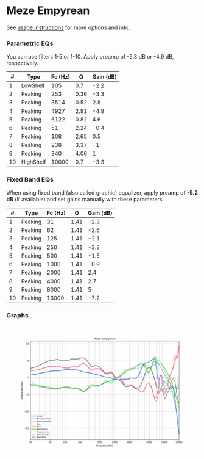 # Meze Empyrean
See [usage instructions](https://github.com/jaakkopasanen/AutoEq#usage) for more options and info.

### Parametric EQs
You can use filters 1-5 or 1-10. Apply preamp of -5.3 dB or -4.9 dB, respectively.

|   # | Type      |   Fc (Hz) |    Q |   Gain (dB) |
|-----|-----------|-----------|------|-------------|
|   1 | LowShelf  |       105 | 0.7  |        -2.2 |
|   2 | Peaking   |       253 | 0.36 |        -3.3 |
|   3 | Peaking   |      3514 | 0.52 |         2.8 |
|   4 | Peaking   |      4927 | 2.91 |        -4.9 |
|   5 | Peaking   |      6122 | 0.82 |         4.6 |
|   6 | Peaking   |        51 | 2.24 |        -0.4 |
|   7 | Peaking   |       108 | 2.65 |         0.5 |
|   8 | Peaking   |       238 | 3.37 |        -1   |
|   9 | Peaking   |       340 | 4.06 |         1   |
|  10 | HighShelf |     10000 | 0.7  |        -3.3 |

### Fixed Band EQs
When using fixed band (also called graphic) equalizer, apply preamp of **-5.2 dB** (if available) and set gains manually with these parameters.

|   # | Type    |   Fc (Hz) |    Q |   Gain (dB) |
|-----|---------|-----------|------|-------------|
|   1 | Peaking |        31 | 1.41 |        -2.3 |
|   2 | Peaking |        62 | 1.41 |        -2.6 |
|   3 | Peaking |       125 | 1.41 |        -2.1 |
|   4 | Peaking |       250 | 1.41 |        -3.3 |
|   5 | Peaking |       500 | 1.41 |        -1.5 |
|   6 | Peaking |      1000 | 1.41 |        -0.9 |
|   7 | Peaking |      2000 | 1.41 |         2.4 |
|   8 | Peaking |      4000 | 1.41 |         2.7 |
|   9 | Peaking |      8000 | 1.41 |         5   |
|  10 | Peaking |     16000 | 1.41 |        -7.2 |

### Graphs
![](./Meze%20Empyrean.png)
